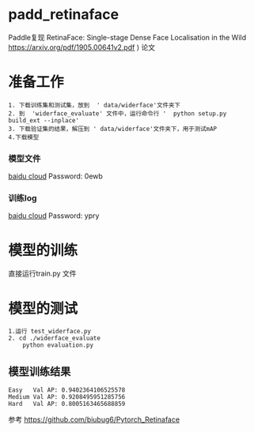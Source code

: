 # padd_retinaface


Paddle复现 RetinaFace: Single-stage Dense Face Localisation in the Wild  https://arxiv.org/pdf/1905.00641v2.pdf )  论文

# 准备工作
```
1. 下载训练集和测试集，放到  ' data/widerface'文件夹下
2. 到  'widerface_evaluate' 文件中，运行命令行 '  python setup.py build_ext --inplace'
3. 下载验证集的结果，解压到 ' data/widerface'文件夹下，用于测试mAP
4.下载模型
```
### 模型文件
[baidu cloud](https://pan.baidu.com/s/1R2_8zGfjQ63e0BmC_aWwhw ) Password: 0ewb

### 训练log
[baidu cloud](https://pan.baidu.com/s/1cNa2d9HNvOXdhlbYPZZtnw  ) Password: ypry

# 模型的训练

直接运行train.py 文件

# 模型的测试
```
1.运行 test_widerface.py  
2. cd ./widerface_evaluate
    python evaluation.py
```

## 模型训练结果 
```
Easy   Val AP: 0.9402364106525578
Medium Val AP: 0.9208495951285756
Hard   Val AP: 0.8005163465688859
```

参考
https://github.com/biubug6/Pytorch_Retinaface
